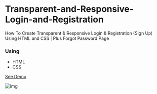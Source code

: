 # Transparent-and-Responsive-Login-and-Registration
 How To Create Transparent &amp; Responsive Login &amp; Registration (Sign Up) Using HTML and CSS | Plus Forgot Password Page

### Using
* HTML
* CSS

[See Demo](https://eliasfsdev.github.io/Transparent-and-Responsive-Login-and-Registration)

![img](https://github.com/eliasFsDev/Transparent-and-Responsive-Login-and-Registration/blob/master/thumbnail.jpg)
